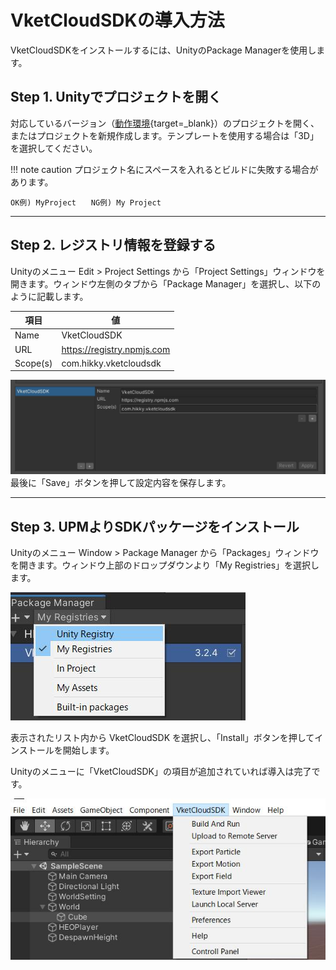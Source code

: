 
# VketCloudSDKの導入方法

VketCloudSDKをインストールするには、UnityのPackage Managerを使用します。  

## Step 1. Unityでプロジェクトを開く  
対応しているバージョン（[動作環境](OperatingEnvironment.md){target=_blank}）のプロジェクトを開く、またはプロジェクトを新規作成します。テンプレートを使用する場合は「3D」を選択してください。      

!!! note caution
    プロジェクト名にスペースを入れるとビルドに失敗する場合があります。

    OK例) MyProject　　NG例) My Project  

---

## Step 2. レジストリ情報を登録する  
Unityのメニュー Edit > Project Settings から「Project Settings」ウィンドウを開きます。ウィンドウ左側のタブから「Package Manager」を選択し、以下のように記載します。  
  
|  項目  |  値  |
| ---- | ---- |
|  Name  |  VketCloudSDK  |
|  URL  |  https://registry.npmjs.com  |
|  Scope(s)  |  com.hikky.vketcloudsdk  |  

   ![Package](img/package.jpg)
  最後に「Save」ボタンを押して設定内容を保存します。

---

## Step 3. UPMよりSDKパッケージをインストール
Unityのメニュー Window > Package Manager から「Packages」ウィンドウを開きます。ウィンドウ上部のドロップダウンより「My Registries」を選択します。

   ![registry](img/registry.jpg)

表示されたリスト内から VketCloudSDK を選択し、「Install」ボタンを押してインストールを開始します。  
  

Unityのメニューに「VketCloudSDK」の項目が追加されていれば導入は完了です。  

   ![header](img/header.jpg)